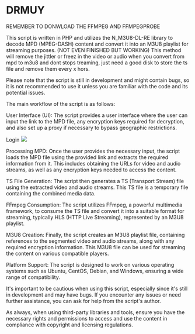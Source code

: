 # DRMUY
  
REMEMBER TO DONWLOAD THE FFMPEG AND FFMPEGPROBE


This script is written in PHP and utilizes the N_M3U8-DL-RE library to decode MPD (MPEG-DASH) content and convert it into an M3U8 playlist for streaming purposes. (NOT EVEN FINISHED BUT WORKING)
This method will remove the jittler or freez in the video or audio when you convert from mpd to m3u8 and dont stops treaming, just need a good disk to store the ts file and remove them every x hors.

Please note that the script is still in development and might contain bugs, so it is not recommended to use it unless you are familiar with the code and its potential issues.

The main workflow of the script is as follows:

User Interface (UI): The script provides a user interface where the user can input the link to the MPD file, any encryption keys required for decryption, and also set up a proxy if necessary to bypass geographic restrictions.

Login
  <img
  src="https://goplaytv.fun/img/1.png"
  style="display: inline-block; margin: 0 auto; max-width: 300px">

Processing MPD: Once the user provides the necessary input, the script loads the MPD file using the provided link and extracts the required information from it. This includes obtaining the URLs for video and audio streams, as well as any encryption keys needed to access the content.

TS File Generation: The script then generates a TS (Transport Stream) file using the extracted video and audio streams. This TS file is a temporary file containing the combined media data.

FFmpeg Consumption: The script utilizes FFmpeg, a powerful multimedia framework, to consume the TS file and convert it into a suitable format for streaming, typically HLS (HTTP Live Streaming), represented by an M3U8 playlist.

M3U8 Creation: Finally, the script creates an M3U8 playlist file, containing references to the segmented video and audio streams, along with any required encryption information. This M3U8 file can be used for streaming the content on various compatible players.

Platform Support: The script is designed to work on various operating systems such as Ubuntu, CentOS, Debian, and Windows, ensuring a wide range of compatibility.

It's important to be cautious when using this script, especially since it's still in development and may have bugs. If you encounter any issues or need further assistance, you can ask for help from the script's author.

As always, when using third-party libraries and tools, ensure you have the necessary rights and permissions to access and use the content in compliance with copyright and licensing regulations.
